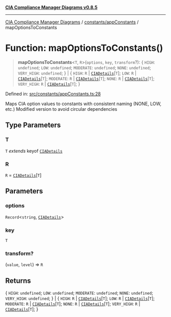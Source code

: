 [**CIA Compliance Manager Diagrams v0.8.5**](../../../README.md)

***

[CIA Compliance Manager Diagrams](../../../modules.md) / [constants/appConstants](../README.md) / mapOptionsToConstants

# Function: mapOptionsToConstants()

> **mapOptionsToConstants**\<`T`, `R`\>(`options`, `key`, `transform`?): \{ `HIGH`: `undefined`; `LOW`: `undefined`; `MODERATE`: `undefined`; `NONE`: `undefined`; `VERY_HIGH`: `undefined`; \} \| \{ `HIGH`: `R` \| [`CIADetails`](../../../types/cia-services/interfaces/CIADetails.md)\[`T`\]; `LOW`: `R` \| [`CIADetails`](../../../types/cia-services/interfaces/CIADetails.md)\[`T`\]; `MODERATE`: `R` \| [`CIADetails`](../../../types/cia-services/interfaces/CIADetails.md)\[`T`\]; `NONE`: `R` \| [`CIADetails`](../../../types/cia-services/interfaces/CIADetails.md)\[`T`\]; `VERY_HIGH`: `R` \| [`CIADetails`](../../../types/cia-services/interfaces/CIADetails.md)\[`T`\]; \}

Defined in: [src/constants/appConstants.ts:28](https://github.com/Hack23/cia-compliance-manager/blob/3ae0301247f765ba03c8c0fe645db4718bb8af76/src/constants/appConstants.ts#L28)

Maps CIA option values to constants with consistent naming (NONE, LOW, etc.)
Modified version to avoid circular dependencies

## Type Parameters

### T

`T` *extends* keyof [`CIADetails`](../../../types/cia-services/interfaces/CIADetails.md)

### R

`R` = [`CIADetails`](../../../types/cia-services/interfaces/CIADetails.md)\[`T`\]

## Parameters

### options

`Record`\<`string`, [`CIADetails`](../../../types/cia-services/interfaces/CIADetails.md)\>

### key

`T`

### transform?

(`value`, `level`) => `R`

## Returns

\{ `HIGH`: `undefined`; `LOW`: `undefined`; `MODERATE`: `undefined`; `NONE`: `undefined`; `VERY_HIGH`: `undefined`; \} \| \{ `HIGH`: `R` \| [`CIADetails`](../../../types/cia-services/interfaces/CIADetails.md)\[`T`\]; `LOW`: `R` \| [`CIADetails`](../../../types/cia-services/interfaces/CIADetails.md)\[`T`\]; `MODERATE`: `R` \| [`CIADetails`](../../../types/cia-services/interfaces/CIADetails.md)\[`T`\]; `NONE`: `R` \| [`CIADetails`](../../../types/cia-services/interfaces/CIADetails.md)\[`T`\]; `VERY_HIGH`: `R` \| [`CIADetails`](../../../types/cia-services/interfaces/CIADetails.md)\[`T`\]; \}
